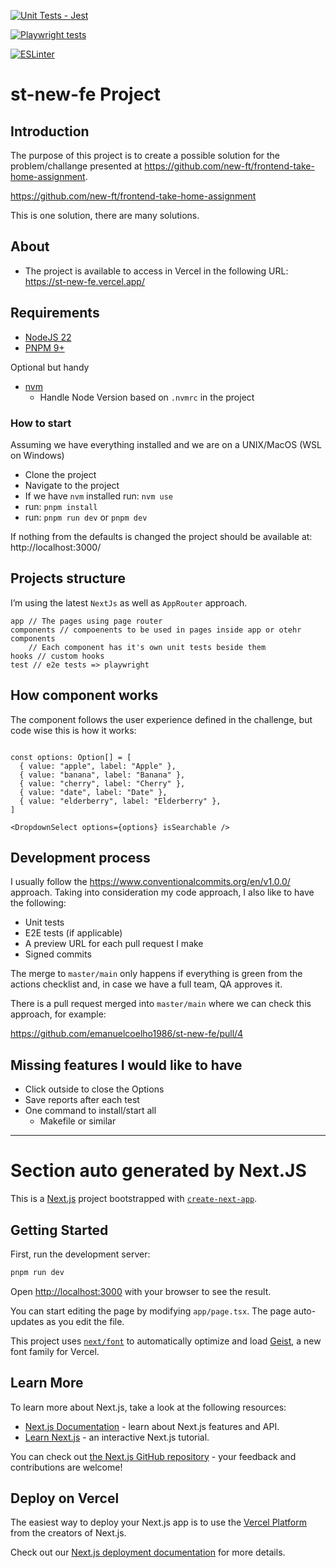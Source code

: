 [![Unit Tests - Jest](https://github.com/emanuelcoelho1986/st-new-fe/actions/workflows/unit-tests.yml/badge.svg)](https://github.com/emanuelcoelho1986/st-new-fe/actions/workflows/unit-tests.yml)

[![Playwright tests](https://github.com/emanuelcoelho1986/st-new-fe/actions/workflows/playwright.yml/badge.svg)](https://github.com/emanuelcoelho1986/st-new-fe/actions/workflows/playwright.yml)

[![ESLinter](https://github.com/emanuelcoelho1986/st-new-fe/actions/workflows/linter.yml/badge.svg)](https://github.com/emanuelcoelho1986/st-new-fe/actions/workflows/linter.yml)

# st-new-fe Project

## Introduction

The purpose of this project is to create a possible solution for the problem/challange presented at https://github.com/new-ft/frontend-take-home-assignment.

https://github.com/new-ft/frontend-take-home-assignment

This is one solution, there are many solutions. 

## About

- The project is available to access in Vercel in the following URL: https://st-new-fe.vercel.app/

## Requirements

- [NodeJS 22](https://nodejs.org/en)
- [PNPM 9+](https://pnpm.io/installation#using-corepack)

Optional but handy

- [nvm](https://github.com/nvm-sh/nvm)
    - Handle Node Version based on `.nvmrc` in the project

### How to start

Assuming we have everything installed and we are on a UNIX/MacOS (WSL on Windows)

- Clone the project
- Navigate to the project
- If we have `nvm` installed run: `nvm use`
- run: `pnpm install`
- run: `pnpm run dev` or `pnpm dev`

If nothing from the defaults is changed the project should be available at: http://localhost:3000/

## Projects structure

I’m using the latest `NextJs` as well as `AppRouter` approach.

```tsx
app // The pages using page router
components // compoenents to be used in pages inside app or otehr components
	// Each component has it's own unit tests beside them
hooks // custom hooks
test // e2e tests => playwright
```

## How component works

The component follows the user experience defined in the challenge, but code wise this is how it works:

```tsx

const options: Option[] = [
  { value: "apple", label: "Apple" },
  { value: "banana", label: "Banana" },
  { value: "cherry", label: "Cherry" },
  { value: "date", label: "Date" },
  { value: "elderberry", label: "Elderberry" },
]

<DropdownSelect options={options} isSearchable />
```

## Development process

I usually follow the https://www.conventionalcommits.org/en/v1.0.0/ approach. Taking into consideration my code approach, I also like to have the following:

- Unit tests
- E2E tests (if applicable)
- A preview URL for each pull request I make
- Signed commits

The merge to `master/main` only happens if everything is green from the actions checklist and, in case we have a full team, QA approves it. 

There is a pull request merged into `master/main` where we can check this approach, for example:

https://github.com/emanuelcoelho1986/st-new-fe/pull/4

## Missing features I would like to have

- Click outside to close the Options
- Save reports after each test
- One command to install/start all
    - Makefile or similar

***
# Section auto generated by Next.JS

This is a [Next.js](https://nextjs.org) project bootstrapped with [`create-next-app`](https://nextjs.org/docs/app/api-reference/cli/create-next-app).

## Getting Started

First, run the development server:

```bash
pnpm run dev
```

Open [http://localhost:3000](http://localhost:3000) with your browser to see the result.

You can start editing the page by modifying `app/page.tsx`. The page auto-updates as you edit the file.

This project uses [`next/font`](https://nextjs.org/docs/app/building-your-application/optimizing/fonts) to automatically optimize and load [Geist](https://vercel.com/font), a new font family for Vercel.

## Learn More

To learn more about Next.js, take a look at the following resources:

- [Next.js Documentation](https://nextjs.org/docs) - learn about Next.js features and API.
- [Learn Next.js](https://nextjs.org/learn) - an interactive Next.js tutorial.

You can check out [the Next.js GitHub repository](https://github.com/vercel/next.js) - your feedback and contributions are welcome!

## Deploy on Vercel

The easiest way to deploy your Next.js app is to use the [Vercel Platform](https://vercel.com/new?utm_medium=default-template&filter=next.js&utm_source=create-next-app&utm_campaign=create-next-app-readme) from the creators of Next.js.

Check out our [Next.js deployment documentation](https://nextjs.org/docs/app/building-your-application/deploying) for more details.
